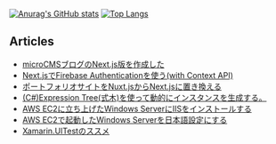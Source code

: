 [![Anurag's GitHub stats](https://github-readme-stats.vercel.app/api?username=wattanx&hide=contribs&count_private=true&show_icons=true&theme=tokyonight)](https://github.com/anuraghazra/github-readme-stats)
[![Top Langs](https://github-readme-stats.vercel.app/api/top-langs/?username=wattanx&layout=compact&theme=tokyonight)](https://github.com/anuraghazra/github-readme-stats)

## Articles

<!-- BLOG-POST-LIST:START -->
- [microCMSブログのNext.js版を作成した](https://zenn.dev/wattanx/articles/d45d5627ffef54)
- [Next.jsでFirebase Authenticationを使う(with Context API)](https://zenn.dev/wattanx/articles/1b8d4b7b92a237)
- [ポートフォリオサイトをNuxt.jsからNext.jsに置き換える](https://zenn.dev/wattanx/articles/d48f0e3b4e431f)
- [(C#)Expression Tree(式木)を使って動的にインスタンスを生成する。](https://zenn.dev/wattanx/articles/be894132aef68a)
- [AWS EC2に立ち上げたWindows ServerにIISをインストールする](https://zenn.dev/wattanx/articles/3a82bdd2058df9)
- [AWS EC2で起動したWindows Serverを日本語設定にする](https://zenn.dev/wattanx/articles/4c4b3750ba8a92)
- [Xamarin.UITestのススメ](https://zenn.dev/wattanx/articles/268a1c32a409ad)
<!-- BLOG-POST-LIST:END -->
